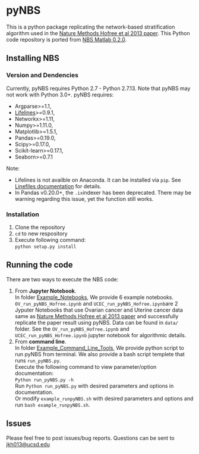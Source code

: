 # pyNBS

This is a python package replicating the network-based stratification algorithm used in the [Nature Methods Hofree et al 2013 paper](https://www.nature.com/nmeth/journal/v10/n11/full/nmeth.2651.html). This Python code repository is ported from [NBS Matlab 0.2.0](http://chianti.ucsd.edu/~mhofree/NBS/).

## Installing NBS
### Version and Dendencies
Currently, pyNBS requires Python 2.7 - Python 2.7.13. Note that pyNBS may not work with Python 3.0+.
pyNBS requires: 
  - Argparse>=1.1,
  - [Lifelines](https://lifelines.readthedocs.io/en/latest/)>=0.9.1,
  - Networkx>=1.11,
  - Numpy>=1.11.0,
  - Matplotlib>=1.5.1,
  - Pandas>=0.19.0,
  - Scipy>=0.17.0,
  - Scikit-learn>=0.17.1,
  - Seaborn>=0.7.1

Note:
- Lifelines is not availble on Anaconda. It can be installed via ```pip```. See [Linefiles documentation](https://lifelines.readthedocs.io/en/latest/) for details.
- In Pandas v0.20.0+, the ```.ix```indexer has been deprecated. There may be warning regarding this issue, yet the function still works.

### Installation
1. Clone the repository 
2. ```cd``` to new respository
3. Execute following command:  
```python setup.py install```

## Running the code 
There are two ways to execute the NBS code:<br>
1. From __Jupyter Notebook__. <br>
In folder [Example_Notebooks](https://github.com/huangger/pyNBS/tree/master/Example_Notebooks), We provide 6 example notebooks. ```OV_run_pyNBS_Hofree.ipynb``` and ```UCEC_run_pyNBS_Hofree.ipynb```are 2 Jyputer Notebooks that use Ovarian cancer and Uterine cancer data same as [Nature Methods Hofree et al 2013 paper](https://www.nature.com/nmeth/journal/v10/n11/full/nmeth.2651.html) and successfully replicate the paper result using pyNBS. Data can be found in ```data/``` folder. See the ```OV_run_pyNBS_Hofree.ipynb``` and ```UCEC_run_pyNBS_Hofree.ipynb``` jupyter notebook for algorithmic details.
2. From __command line__.  <br>
In folder [Example_Command_Line_Tools](https://github.com/huangger/pyNBS/tree/master/Example_Command_Line_Tools), We provide python script to run pyNBS from terminal. We also provide a bash script templete that runs ```run_pyNBS.py```. <br>
Execute the following command to view parameter/option documentation:<br>
```Python run_pyNBS.py -h``` <br>
Run ```Python run_pyNBS.py``` with desired parameters and options in documentation.<br>
Or modify  ```example_runpyNBS.sh``` with desired parameters and options and run ```bash example_runpyNBS.sh```. 

## Issues
Please feel free to post issues/bug reports. Questions can be sent to jkh013@ucsd.edu



